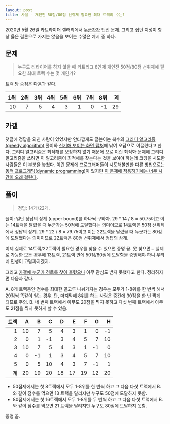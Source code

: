 ```yaml
---
layout: post
title: 사설 - 개인전 50점/80점 선취제 필요한 최대 트랙의 수는?
---
```


2020년 5월 26일 카트라이더 갤러리에서 [누군가가](https://gall.dcinside.com/board/view/?id=kart&no=1972704) 던진 문제. 그리고 집단 지성이 항상 옳은 결론으로 가지는 않음을 보이는 수많은 예시 중 하나. 

## 문제 

> 누구도 리타이어를 하지 않을 때 카트리그 8인제 개인전 50점/80점 선취제에 필요한 최대 트랙 수는 몇 개인가?

트랙 당 승점은 다음과 같다. 

| 1위 | 2위 | 3위 | 4위 | 5위 | 6위 | 7위 | 8위 | 계 |
|---:|---:|---:|---:|---:|---:|---:|---:|---:|
| 10 | 7 | 5 | 4 | 3 | 1 | 0 | -1 | 29 |

## 카갤 

댓글에 정답을 외친 사람이 있었지만 안타깝게도 글쓴이는 복수의 [그리디 알고리즘(greedy algorithm)](https://en.wikipedia.org/wiki/Greedy_algorithm) 풀이와 [신기해 보이는 화면 캡처](https://gall.dcinside.com/board/view/?id=kart&no=1972908)에 낚여 오답으로 이끌렸다고 한다. 
그리디 알고리즘은 최적해를 보장하지 않기 때문에 으로 이런 최적화 문제에 그리디 알고리즘을 쓰려면 이 알고리즘이 최적해를 찾는다는 것을 보여야 하는데 코딩을 시도한 사람들은 이 부분을 놓쳤다.
이런 문제에 프로그래머들이 시도해볼만한 다른 방법으로는 [동적 프로그래밍(dynamic programming)](https://en.wikipedia.org/wiki/Dynamic_programming)이 있지만 [이 문제에 적용하기에는 너무 시간이 오래 걸린다](https://gall.dcinside.com/board/view/?id=kart&no=1972908).

## 풀이

> 정답: 14개/22개.



풀이: 일단 정답의 상계 (upper bound)를 하나씩 구하자. 29 * 14 / 8 = 50.75이고 이는 14트랙을 달렸을 때 누군가는 50점에 도달했다는 의미이므로 14트랙은 50점 선취제에서 정답의 상계. 
29 * 22 / 8 = 79.75이고 이는 22트랙을 달렸을 때 누군가는 80점에 도달했다는 의미이므로 22트랙은 80점 선취제에서 정답의 상계.

이제 실제로 14트랙/22트랙이 필요한 경우를 찾을 수 있으면 증명 끝. 못 찾으면... 실제로 가능한 모든 경우에 13트랙, 21트랙 안에 50점/80점에 도달함을 증명해야 하니 우리네 인생이 고달파지겠지.

그리고 [카갤에 누군가 경로를 찾아 올렸으나](https://gall.dcinside.com/board/view/?id=kart&no=1972775) 아무 관심도 받지 못했다고 한다.
정리하자면 다음과 같다.

A. 8개 트랙동안 점수를 최대한 골고루 나눠가지는 경우는 모두가 1-8위를 한 번씩 해서 29점씩 똑같이 얻는 경우. 단, 마지막에 8위를 하는 사람은 중간에 30점을 한 번 찍게 되므로 주의. 
B. 네 번째 트랙에서 아무도 20점을 찍지 못하고 다섯 번째 트랙에서 아무도 21점을 찍지 못하게 할 수 있음.

| 트랙 | A | B | C | D | E | F | G | H |
|---:|---:|---:|---:|---:|---:|---:|---:|---:|
| 1 | 10 | 7 | 5 | 4 | 3 | 1 | 0 | -1 |
| 2 | 0 | 1 | -1 | 3 | 4 | 5 | 7 | 10 |
| 3 | 10 | 7 | 5 | 4 | 3 | 1 | -1 | 0 |
| 4 | 0 | -1 | 1 | 3 | 4 | 5 | 7 | 10 |
| 5 | 0 | 5 | 10 | 4 | 3 | 7 | -1 | 1 |
| 계 | 20 | 19 | 20 | 18 | 17 | 19 | 12 | 20 |

- 50점제에서는 첫 8트랙에서 모두 1-8위를 한 번씩 하고 그 다음 다섯 트랙에서 B. 와 같이 점수를 먹으면 13 트랙을 달리지만 누구도 50점에 도달하지 못함. 
- 80점제에서는 첫 16트랙에서 모두 1-8위를 두 번씩 하고 그 다음 다섯 트랙에서 B. 와 같이 점수를 먹으면 21 트랙을 달리지만 누구도 80점에 도달하지 못함. 

증명 끝. 

